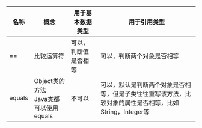 | 名称     | 概念                              | 用于基本数据类型   | 用于引用类型                                                     |
|--------|---------------------------------|------------|------------------------------------------------------------|
| ==     | 比较运算符                           | 可以，判断值是否相等 | 可以，判断两个对象是否相等                                              |
| equals | Object类的方法<br/>Java类都可以使用equals | 不可以        | 可以，默认是判断两个对象是否相等，但是子类往往重写该方法，比较对象的属性是否相等，比如String，Integer等 |
